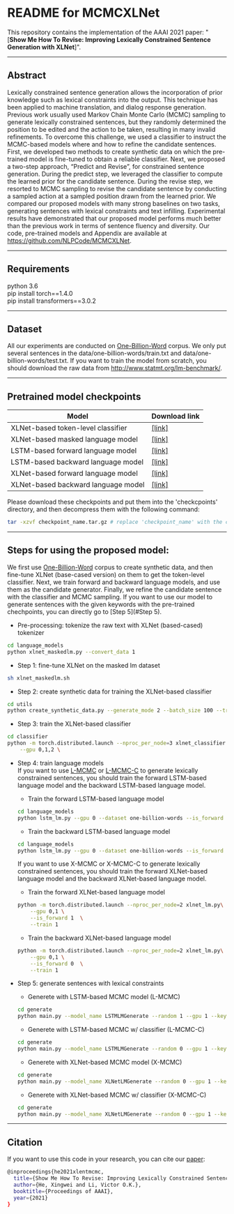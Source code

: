 
# README for MCMCXLNet
This repository contains the implementation of the AAAI 2021 paper: "[**Show Me How To Revise: Improving Lexically Constrained Sentence Generation with XLNet**]".
****
##  Abstract
Lexically constrained sentence generation allows the incorporation of prior knowledge such as lexical constraints into the output. This technique has been applied to machine translation, and dialog response generation. Previous work usually used Markov Chain Monte Carlo (MCMC) sampling to generate lexically constrained sentences, but they randomly determined the position to be edited and the action to be taken, resulting in many invalid refinements. To overcome this challenge, we used a classifier to instruct the MCMC-based models where and how to refine the candidate sentences. First, we developed two methods to create synthetic data on which the pre-trained model is fine-tuned to obtain a reliable classifier. Next, we proposed a two-step approach, “Predict and Revise”, for constrained sentence generation. During the predict step, we leveraged the classifier to compute the learned prior for the candidate sentence. During the revise step, we resorted to MCMC sampling to revise the candidate sentence by conducting a sampled action at a sampled position drawn from the learned prior. We compared our proposed models with many strong baselines on two tasks, generating sentences with lexical constraints and text infilling. Experimental results have demonstrated that our proposed model performs much better than the previous work in terms of sentence fluency and diversity. Our code, pre-trained models and Appendix are available at
https://github.com/NLPCode/MCMCXLNet.
****
## Requirements
python 3.6  
pip install torch==1.4.0  
pip install transformers==3.0.2 
****
## Dataset
All our experiments are conducted on [One-Billion-Word](http://www.statmt.org/lm-benchmark/) corpus. We only put several sentences in the data/one-billion-words/train.txt and data/one-billion-words/test.txt. If you want to train the model from scratch, you should download the raw data from http://www.statmt.org/lm-benchmark/.
****
## Pretrained model checkpoints 
| Model           |  Download link
|----------------------|--------|
| XLNet-based token-level classifier| [\[link\]](https://drive.google.com/file/d/1wyNfE_Q7-vn9s2PCWCkN_m7RscAPQrnX/view?usp=sharing)  | 
| XLNet-based masked language model| [\[link\]](https://drive.google.com/file/d/11C6JabUpg2TQ9bCEXdnoOGUAMdUBaxgn/view?usp=sharing)  | 
| LSTM-based forward language model| [\[link\]](https://drive.google.com/file/d/1E2iye0yWxTmZwFw30h8Z7XR0A-6GaeYK/view?usp=sharing)  | 
| LSTM-based backward language model| [\[link\]](https://drive.google.com/file/d/1UPyWL9SveXBUldNITcS80UiXbfyADzkc/view?usp=sharing)  | 
| XLNet-based forward language model| [\[link\]](https://drive.google.com/file/d/1X2am3IOwfVJj2hgouRuU-igkN2ZqYbtx/view?usp=sharing)  | 
| XLNet-based backward language model| [\[link\]](https://drive.google.com/file/d/1Q6ZOl8g-p6Cne_w9hSgk1322fQmyhPi5/view?usp=sharing)  | 

Please download these checkpoints and put them into the 'checkcpoints' directory, and then decompress them with the following command:
```bash
tar -xzvf checkpoint_name.tar.gz # replace 'checkpoint_name' with the corresponding checkpoint name.
```

****
## Steps for using the proposed model:
We first use [One-Billion-Word](http://www.statmt.org/lm-benchmark/) corpus to create synthetic data, and then fine-tune XLNet (base-cased version) on them to get the token-level classifier. 
Next, we train forward and backward language models, and use them as the candidate generator. Finally, we refine the candidate sentence with the classifier and MCMC sampling. If you want to use our model to generate sentences with the given keywords with the pre-trained chechpoints, you can directly go to [Step 5](#Step 5).

* Pre-processing: tokenize the raw text with XLNet (based-cased) tokenizer
```bash
cd language_models   
python xlnet_maskedlm.py --convert_data 1
```
* Step 1: fine-tune XLNet on the masked lm dataset
```bash
sh xlnet_maskedlm.sh
```

* Step 2: create synthetic data for training the XLNet-based classifier
```bash
cd utils  
python create_synthetic_data.py --generate_mode 2 --batch_size 100 --train_dataset_size 1000000 --test_dataset_size 100000
```


* Step 3: train the XLNet-based classifier
```bash
cd classifier  
python -m torch.distributed.launch --nproc_per_node=3 xlnet_classifier.py\
    --gpu 0,1,2 \
```
* Step 4: train language models  
    If you want to use [L-MCMC](#L-MCMC) or [L-MCMC-C](#L-MCMC-C) to generate lexically constrained sentences, you should train the forward LSTM-based language model and the backward LSTM-based language model.
    * Train the forward LSTM-based language model
    ```bash
    cd language_models
    python lstm_lm.py --gpu 0 --dataset one-billion-words --is_forward 1
    ```
    * Train the backward LSTM-based language model
    ```bash
    cd language_models
    python lstm_lm.py --gpu 0 --dataset one-billion-words --is_forward 0
    ```  
    If you want to use X-MCMC or X-MCMC-C to generate lexically constrained sentences, you should train the forward XLNet-based  language model and the backward XLNet-based language model.
    * Train the forward XLNet-based language model
    ```bash
    python -m torch.distributed.launch --nproc_per_node=2 xlnet_lm.py\
        --gpu 0,1 \
        --is_forward 1  \
        --train 1
    ```
    * Train the backward XLNet-based language model
    ```bash
    python -m torch.distributed.launch --nproc_per_node=2 xlnet_lm.py\
        --gpu 0,1 \
        --is_forward 0  \
        --train 1
    ```
* <span id="Step 5"> Step 5: generate sentences with lexical constraints </span>

    * <span id="L-MCMC"> Generete with LSTM-based MCMC model (L-MCMC) </span>
    ```bash
    cd generate  
    python main.py --model_name LSTMLMGenerate --random 1 --gpu 1 --keywords 4 -sn 200
    ```

    * <span id="L-MCMC-C"> Generete with LSTM-based MCMC w/ classifier (L-MCMC-C) </span>
    ```bash
    cd generate  
    python main.py --model_name LSTMLMGenerate --random 0 --gpu 1 --keywords 4 -sn 200
    ```

    * <span id="X-MCMC"> Generete with XLNet-based MCMC model (X-MCMC) </span>
    ```bash
    cd generate  
    python main.py --model_name XLNetLMGenerate --random 0 --gpu 1 --keywords 4 -sn 200
    ```
    * <span id="X-MCMC-C"> Generete with XLNet-based MCMC w/ classifier (X-MCMC-C) </span>
    ```bash
    cd generate  
    python main.py --model_name XLNetLMGenerate --random 0 --gpu 1 --keywords 4 -sn 200
    ```
****
## Citation
If you want to use this code in your research, you can cite our [paper](link):
```bash
@inproceedings{he2021xlentmcmc,
  title={Show Me How To Revise: Improving Lexically Constrained Sentence Generation with XLNet},
  author={He, Xingwei and Li, Victor O.K.},
  booktitle={Proceedings of AAAI},
  year={2021}
}
```

